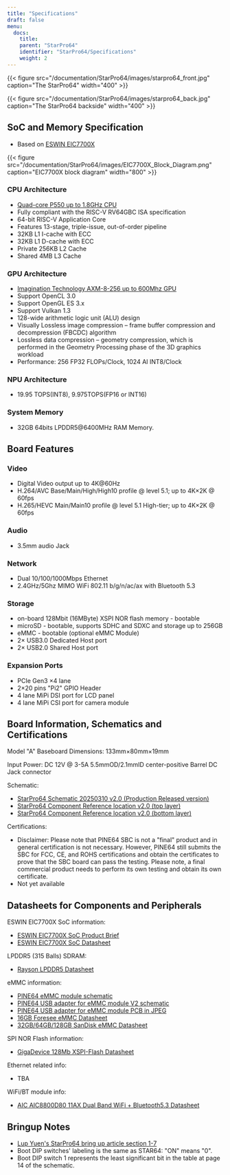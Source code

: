 ```yaml
---
title: "Specifications"
draft: false
menu:
  docs:
    title:
    parent: "StarPro64"
    identifier: "StarPro64/Specifications"
    weight: 2
---
```


{{< figure src="/documentation/StarPro64/images/starpro64_front.jpg" caption="The StarPro64" width="400" >}}

{{< figure src="/documentation/StarPro64/images/starpro64_back.jpg" caption="The StarPro64 backside" width="400" >}}

## SoC and Memory Specification

* Based on [ESWIN EIC7700X](https://www.eswincomputing.com/en/products/index/36/10.html)

{{< figure src="/documentation/StarPro64/images/EIC7700X_Block_Diagram.png" caption="EIC7700X block diagram" width="800" >}}

### CPU Architecture

* [Quad-core P550 up to 1.8GHz CPU](https://www.sifive.com/cores/performance-p500)
* Fully compliant with the RISC-V RV64GBC ISA specification
* 64-bit RISC-V Application Core
* Features 13-stage, triple-issue, out-of-order pipeline
* 32KB L1 I-cache with ECC
* 32KB L1 D-cache with ECC
* Private 256KB L2 Cache
* Shared 4MB L3 Cache

### GPU Architecture

* [Imagination Technology AXM-8-256 up to 600Mhz GPU](https://www.imaginationtech.com/product/img-axm-8-256/)
* Support OpenCL 3.0
* Support OpenGL ES 3.x
* Support Vulkan 1.3
* 128-wide arithmetic logic unit (ALU) design
* Visually Lossless image compression – frame buffer compression and decompression (FBCDC) algorithm
* Lossless data compression – geometry compression, which is performed in the Geometry Processing phase of the 3D graphics workload
* Performance: 256 FP32 FLOPs/Clock, 1024 AI  INT8/Clock

### NPU Architecture

* 19.95 TOPS(INT8), 9.975TOPS(FP16 or INT16)

### System Memory

* 32GB 64bits LPDDR5@6400MHz RAM Memory.

## Board Features

### Video

* Digital Video output up to 4K@60Hz
* H.264/AVC Base/Main/High/High10 profile @ level 5.1; up to 4K&times;2K @ 60fps
* H.265/HEVC Main/Main10 profile @ level 5.1 High-tier; up to 4K&times;2K @ 60fps

### Audio

* 3.5mm audio Jack

### Network

* Dual 10/100/1000Mbps Ethernet 
* 2.4GHz/5Ghz MIMO WiFi 802.11 b/g/n/ac/ax with Bluetooth 5.3

### Storage

* on-board 128Mbit (16MByte) XSPI NOR flash memory - bootable
* microSD - bootable, supports SDHC and SDXC and storage up to 256GB
* eMMC - bootable (optional eMMC Module)
* 2&times; USB3.0 Dedicated Host port
* 2&times; USB2.0 Shared Host port

### Expansion Ports

* PCIe Gen3 &times;4 lane
* 2&times;20 pins "Pi2" GPIO Header
* 4 lane MiPi DSI port for LCD panel
* 4 lane MiPi CSI port for camera module

## Board Information, Schematics and Certifications

Model "A" Baseboard Dimensions: 133mm&times;80mm&times;19mm

Input Power: DC 12V @ 3-5A 5.5mmOD/2.1mmID center-positive Barrel DC Jack connector

Schematic:

* [StarPro64 Schematic 20250310 v2.0 (Production Released version)](https://files.pine64.org/doc/starpro64/StarPro64_schematic_v2.0-20250310.pdf)
* [StarPro64 Component Reference location v2.0 (top layer)](https://files.pine64.org/doc/starpro64/StarPro64_v2.0_Component_Placement_Top-20250310.pdf)
* [StarPro64 Component Reference location v2.0 (bottom layer)](https://files.pine64.org/doc/starpro64/StarPro64_v2.0_Component_Placement_Bottom-20250310.pdf)


Certifications:

* Disclaimer: Please note that PINE64 SBC is not a "final" product and in general certification is not necessary. However, PINE64 still submits the SBC for FCC, CE, and ROHS certifications and obtain the certificates to prove that the SBC board can pass the testing. Please note, a final commercial product needs to perform its own testing and obtain its own certificate.
* Not yet available

## Datasheets for Components and Peripherals 

ESWIN EIC7700X SoC information:
* [ESWIN EIC7700X SoC Product Brief](https://www.eswincomputing.com/en/bocupload/2024/06/19/17187920991529ene8q.pdf)
* [ESWIN EIC7700X SoC Datasheet](https://www.sifive.com/document-file/eic7700x-datasheet)

LPDDR5 (315 Balls) SDRAM:
* [Rayson LPDDR5 Datasheet](https://files.pine64.org/doc/datasheet/starpro64/RS4G32LO5D8FDB-31BT.V1.0.pdf)

eMMC information:
* [PINE64 eMMC module schematic](https://files.pine64.org/doc/rock64/PINE64_eMMC_Module_20170719.pdf)
* [PINE64 USB adapter for eMMC module V2 schematic](https://files.pine64.org/doc/rock64/usb%20emmc%20module%20adapter%20v2.pdf)
* [PINE64 USB adapter for eMMC module PCB in JPEG](https://files.pine64.org/doc/rock64/USB%20adapter%20for%20eMMC%20module%20PCB.tar)
* [16GB Foresee eMMC Datasheet](https://files.pine64.org/doc/datasheet/pine64/E-00517%20FORESEE_eMMC_NCEMAM8B-16G%20SPEC.pdf)
* [32GB/64GB/128GB SanDisk eMMC Datasheet](https://files.pine64.org/doc/datasheet/pine64/SDINADF4-16-128GB-H%20data%20sheet%20v1.13.pdf)

SPI NOR Flash information:
* [GigaDevice 128Mb XSPI-Flash Datasheet](https://files.pine64.org/doc/datasheet/star64/gd25lq128e_rev1.0_20210513.pdf)

Ethernet related info:
* TBA

WiFi/BT module info:
* [AIC AIC8800D80 11AX Dual Band WiFi + Bluetooth5.3 Datasheet](https://files.pine64.org/doc/datasheet/starpro64/AIC8800D80_DataSheet_v0.1.pdf)

## Bringup Notes

* [Lup Yuen's StarPro64 bring up article section 1-7](https://lupyuen.org/articles/starpro64.html)
* Boot DIP switches' labeling is the same as STAR64: "ON" means "0".
* Boot DIP switch 1 represents the least significant bit in the table at page 14 of the schematic.